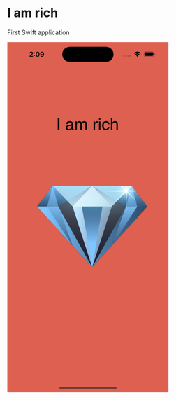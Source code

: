 # I am rich


First Swift application


<div style="display: flex;gap: 5px">
  <img src="Documentation/i-am-rich.png" alt="Screen width="400" height="800">
</div>